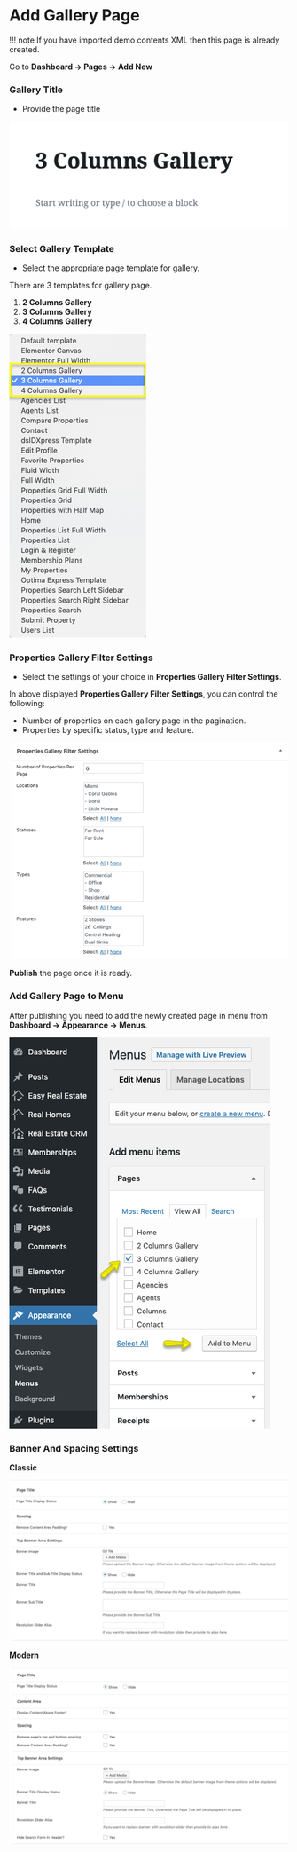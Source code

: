 # **Add Gallery Page**

!!! note
    If you have imported demo contents XML then this page is already created.

Go to **Dashboard → Pages → Add New** 

### **Gallery Title**

- Provide the page title 

![Add Gallery Page](images/create-pages/add-gallery-page.png)

### **Select Gallery Template**

- Select the appropriate page template for gallery. 

There are 3 templates for gallery page.

1. **2 Columns Gallery**
2. **3 Columns Gallery**
3. **4 Columns Gallery**

![Gallery Templates](images/create-pages/gallery-templates.png)

### **Properties Gallery Filter Settings**

- Select the settings of your choice in **Properties Gallery Filter Settings**.

In above displayed **Properties Gallery Filter Settings**, you can control the following:

- Number of properties on each gallery page in the pagination.
- Properties by specific status, type and feature.

![Properties Gallery Filter Settings](images/create-pages/properties-gallery-filter-settings.png)

**Publish** the page once it is ready.

### **Add Gallery Page to Menu**

After publishing you need to add the newly created page in menu from **Dashboard → Appearance → Menus**. 

![Add Gallery Page to Menu](images/create-pages/add-gallery-page-menu.png)

### **Banner And Spacing Settings**

**Classic**

![Banner And Spacing](images/news-page/banner-spacing-classic.png)

**Modern**

![Banner And Spacing](images/create-pages/modern-banner-spacing-full.png)
